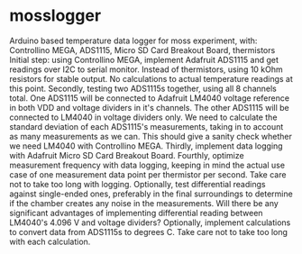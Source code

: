 # mosslogger
Arduino based temperature data logger for moss experiment, with: Controllino MEGA, ADS1115, Micro SD Card Breakout Board, thermistors
Initial step: using Controllino MEGA, implement Adafruit ADS1115 and get readings over I2C to serial monitor. Instead of thermistors, using 10 kOhm resistors for stable output. No calculations to actual temperature readings at this point.
Secondly, testing two ADS1115s together, using all 8 channels total. One ADS1115 will be connected to Adafruit LM4040 voltage reference in both VDD and voltage dividers in it's channels. The other ADS1115 will be connected to LM4040 in voltage dividers only. We need to calculate the standard deviation of each ADS1115's measurements, taking in to account as many measurements as we can. This should give a sanity check whether we need LM4040 with Controllino MEGA.
Thirdly, implement data logging with Adafruit Micro SD Card Breakout Board.
Fourthly, optimize measurement frequency with data logging, keeping in mind the actual use case of one measurement data point per thermistor per second. Take care not to take too long with logging.
Optionally, test differential readings against single-ended ones, preferably in the final surroundings to determine if the chamber creates any noise in the measurements. Will there be any significant advantages of implementing differential reading between LM4040's 4.096 V and voltage dividers?
Optionally, implement calculations to convert data from ADS1115s to degrees C. Take care not to take too long with each calculation.
